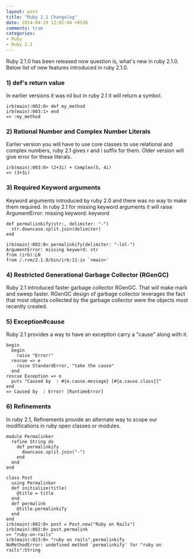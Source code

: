 ```yaml
---
layout: post
title: "Ruby 2.1 Changelog"
date: 2014-04-29 12:01:04 +0530
comments: true
categories: 
- Ruby
- Ruby 2.1
---
```


Ruby 2.1.0 has been released now question is, what's new in ruby 2.1.0. Below list of new 
features introduced in ruby 2.1.0.
### 1) def's return value <!--more-->
In earlier versions it was nil but in ruby 2.1 it will return a symbol.

    irb(main):002:0> def my_method
    irb(main):003:1> end
    => :my_method

### 2) Rational Number and Complex Number Literals
Earlier version you will have to use core classes to use relational and complex numbers, 
ruby 2.1 gives r and i suffix for them. Older version will give error for these literals.

    irb(main):003:0> (2+3i) + Complex(5, 4i)
    => (3+3i)

### 3) Required Keyword arguments
Keyword arguments introduced by ruby 2.0 and there was no way to make them required. 
In ruby 2.1 for missing keyword arguments it will raise 
ArgumentError: missing keyword: keyword

    def permaliinkify(str:, delimiter: "-")
      str.downcase.split.join(delimiter)
    end

    irb(main):002:0> permalinkify(delimiter: "-lol-")
    ArgumentError: missing keyword: str
    from (irb):LN
    from /.rvm/2.1.0/bin/irb:11:in `<main>'

### 4) Restricted Generational Garbage Collector (RGenGC)
Ruby 2.1 introduced faster garbage collector RGenGC. That will make mark and sweep faster.
RGenGC design of garbage collector leverages the fact that most objects collected 
by the garbage collector were the objects most recently created.
### 5) Exception#cause
Ruby 2.1 provides a way to have an exception carry a "cause" along with it.

    begin
      begin
        raise "Error!"
      rescue => e
        raise StandardError, "take the cause"
      end
    rescue Exception => e
      puts "Caused by  : #{e.cause.message} [#{e.cause.class}]"
    end
    => Caused by  : Error! [RuntimeError]

### 6) Refinements
In ruby 2.1, Refinements provide an alternate way to scope our modifications in 
ruby open classes or modules. 

    module Permalinker
      refine String do
        def permalinkify
          downcase.split.join("-")
        end
      end
    end
 
    class Post
      using Permalinker
      def initialize(title)
        @title = title
      end
      def permalink
        @title.permalinkify
      end
    end
    irb(main):002:0> post = Post.new("Ruby on Rails")
    irb(main):002:0> post.permalink
    => "ruby-on-rails"
    irb(main):023:0> "ruby on rails".permalinkify
    NoMethodError: undefined method `permalinkify' for "ruby on rails":String

